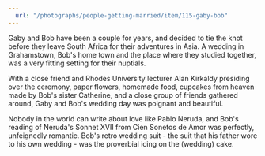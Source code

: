 ```yaml
---
  url: "/photographs/people-getting-married/item/115-gaby-bob"
---
```


Gaby and Bob have been a couple for years, and decided to tie the knot before they leave South Africa for their adventures in Asia. A wedding in Grahamstown, Bob's home town and the place where they studied together, was a very fitting setting for their nuptials.

With a close friend and Rhodes University lecturer Alan Kirkaldy presiding over the ceremony, paper flowers, homemade food, cupcakes from heaven made by Bob's sister Catherine, and a close group of friends gathered around, Gaby and Bob's wedding day was poignant and beautiful.

Nobody in the world can write about love like Pablo Neruda, and Bob's reading of Neruda's Sonnet XVII from Cien Sonetos de Amor was perfectly, unfeignedly romantic. Bob's retro wedding suit - the suit that his father wore to his own wedding - was the proverbial icing on the (wedding) cake.